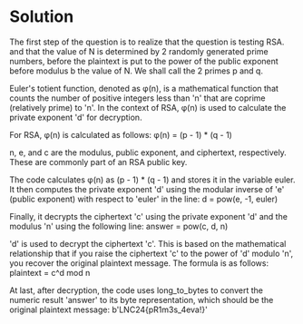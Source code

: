 # Solution

The first step of the question is to realize that the question is testing RSA. and that the value of N is determined by 2 randomly generated prime numbers, before the plaintext is put to the power of the public exponent before modulus b the value of N. We shall call the 2 primes p and q. 

Euler's totient function, denoted as φ(n), is a mathematical function that counts the number of positive integers less than 'n' that are coprime (relatively prime) to 'n'. In the context of RSA, φ(n) is used to calculate the private exponent 'd' for decryption.

For RSA, φ(n) is calculated as follows: φ(n) = (p - 1) * (q - 1)

n, e, and c are the modulus, public exponent, and ciphertext, respectively. These are commonly part of an RSA public key.

The code calculates φ(n) as (p - 1) * (q - 1) and stores it in the variable euler.
It then computes the private exponent 'd' using the modular inverse of 'e' (public exponent) with respect to 'euler' in the line:
d = pow(e, -1, euler)

Finally, it decrypts the ciphertext 'c' using the private exponent 'd' and the modulus 'n' using the following line:
answer = pow(c, d, n)

'd' is used to decrypt the ciphertext 'c'. This is based on the mathematical relationship that if you raise the ciphertext 'c' to the power of 'd' modulo 'n', you recover the original plaintext message. The formula is as follows:
plaintext = c^d mod n

At last, after decryption, the code uses long_to_bytes to convert the numeric result 'answer' to its byte representation, which should be the original plaintext message:
b'LNC24{pR1m3s_4eva!}'